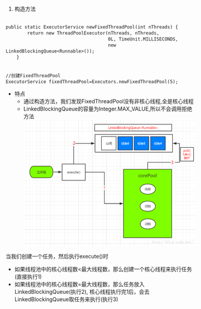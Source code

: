 1. 构造方法
```

public static ExecutorService newFixedThreadPool(int nThreads) {
        return new ThreadPoolExecutor(nThreads, nThreads,
                                      0L, TimeUnit.MILLISECONDS,
                                      new LinkedBlockingQueue<Runnable>());
    }


//创建FixedThreadPool
ExecutorService fixedThreadPool=Executors.newFixedThreadPool(5);
```
* 特点
  * 通过构造方法，我们发现FixedThreadPool没有非核心线程,全是核心线程
  * LinkedBlockingQueue的容量为Integer.MAX_VALUE,所以不会调用拒绝方法  
![alt 属性文本](../picture/img_5.png)    

当我们创建一个任务，然后执行execute()时
* 如果线程池中的核心线程数<最大线程数，那么创建一个核心线程来执行任务(直接执行1)
* 如果线程池中的核心线程数=最大线程数，那么任务放入LinkedBlockingQueue(执行2),
  核心线程执行完1后，会去LinkedBlockingQueue取任务来执行(执行3)